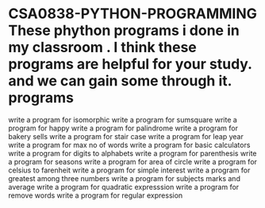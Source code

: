 # CSA0838-PYTHON-PROGRAMMING These phython programs i done in my classroom . I think these programs are helpful for your study. and we can gain some through it. programs
write a program for isomorphic 
write a program for sumsquare 
write a program for happy 
write a program for palindrome 
write a program for bakery sells 
write a program for stair case 
write a program for leap year 
write a program for max no of words 
write a program for basic calculators 
write a program for digits to alphabets 
write a program for parenthesis 
write a program for seasons 
write a program for area of circle 
write a program for celsius to farenheit 
write a program for simple interest 
write a program for greatest among three numbers 
write a program for subjects marks and average 
write a program for quadratic expresssion 
write a program for remove words 
write a program for regular expression
